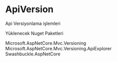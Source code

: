 # ApiVersion
Api Versiyonlama işlemleri

Yüklenecek Nuget Paketleri

Microsoft.AspNetCore.Mvc.Versioning
Microsoft.AspNetCore.Mvc.Versioning.ApiExplorer
Swashbuckle.AspNetCore


